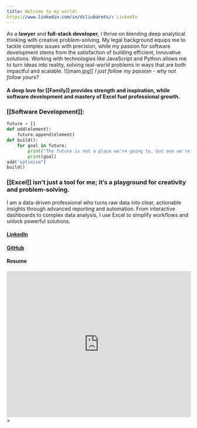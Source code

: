 ```yaml
---
title: Welcome to my world!
https://www.linkedin.com/in/diliubarets/: LinkedIn
---
```

As a **lawyer** and **full-stack developer**, I thrive on blending deep analytical thinking with creative problem-solving. My legal background equips me to tackle complex issues with precision, while my passion for software development stems from the satisfaction of building efficient, innovative solutions. Working with technologies like JavaScript and Python allows me to turn ideas into reality, solving real-world problems in ways that are both impactful and scalable.
![[main.jpg]]
								  *I just follow my passion - why not follow yours?* 


#### A deep love for [[Family]] provides strength and inspiration, while software development and mastery of Excel fuel professional growth.

### [[Software Development]]:

```python
future = []
def add(element):
	future.append(element)
def build():
	for goal in future:
		print("The future is not a place we're going to, but one we're creating!")
		print(goal)
add("optimism")
build()
```
  
### [[Excel]] isn’t just a tool for me; it’s a playground for creativity and problem-solving. 
I am a data-driven professional who turns raw data into clear, actionable insights through advanced reporting and automation. From interactive dashboards to complex data analysis, I use Excel to simplify workflows and unlock powerful solutions.

#### [LinkedIn](https://www.linkedin.com/in/diliubarets/)
#### [GitHub](https://github.com/DiLiubarets)

#### Resume
<iframe
	title='resume'
	src="https://drive.google.com/file/d/1Z1IcHjmnv0UtnsfCmewPqx-1t3xQox6S/preview"
	frameBorder="0"
	scrolling="auto"
	height="400"
	width="100%"
	style={{
		display: 'block'
	}}
></iframe>
>